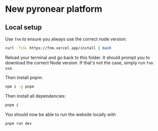 # New pyronear platform


## Local setup

Use `fnm` to ensure you always use the correct node version:

```bash
curl -fsSL https://fnm.vercel.app/install | bash
```

Reload your terminal and go back to this folder. It should prompt you to download the correct Node version. If that's not the case, simply run `fnm use`.

Then install pnpm:

```bash
npm i -g pnpm
```

Then install all dependencies:

```bash
pnpm i
```

You should now be able to run the website locally with

```bash
pnpm run dev
```